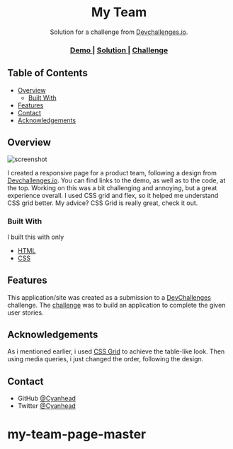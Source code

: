 <h1 align="center">My Team</h1>

<div align="center">
   Solution for a challenge from  <a href="http://devchallenges.io" target="_blank">Devchallenges.io</a>.
</div>

<div align="center">
  <h3>
    <a href="https://{your-demo-link.your-domain}">
      Demo
    </a>
    <span> | </span>
    <a href="https://{your-url-to-the-solution}">
      Solution
    </a>
    <span> | </span>
    <a href="https://devchallenges.io/challenges/hhmesazsqgKXrTkYkt0U">
      Challenge
    </a>
  </h3>
</div>

<!-- TABLE OF CONTENTS -->

## Table of Contents

- [Overview](#overview)
  - [Built With](#built-with)
- [Features](#features)
- [Contact](#contact)
- [Acknowledgements](#acknowledgements)

<!-- OVERVIEW -->

## Overview

![screenshot](https://github.com/Cyanhead/newRepo/blob/master/Screenshot.png)

I created a responsive page for a product team, following a design from <a href="http://devchallenges.io" target="_blank">Devchallenges.io</a>.
You can find links to the demo, as well as to the code, at the top.
Working on this was a bit challenging and annoying, but a great experience overall. I used CSS grid and flex, so it helped me understand CSS grid better.
My advice? CSS Grid is really great, check it out.

### Built With

I built this with only

- [HTML](https://en.wikipedia.org/wiki/HTML)
- [CSS](https://en.wikipedia.org/wiki/CSS)

## Features

This application/site was created as a submission to a [DevChallenges](https://devchallenges.io/challenges) challenge. The [challenge](https://devchallenges.io/challenges/hhmesazsqgKXrTkYkt0U) was to build an application to complete the given user stories.

## Acknowledgements

As i mentioned earlier, i used [CSS Grid](https://www.w3schools.com/css/css_grid.asp) to achieve the table-like look. Then using media queries, i just changed the order, following the design.

## Contact

- GitHub [@Cyanhead](https://github.com/Cyanhead)
- Twitter [@Cyanhead](https://twitter.com/Cyanhead)
# my-team-page-master
